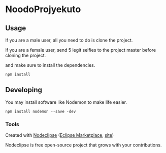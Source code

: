 

# NoodoProjyekuto



## Usage

If you are a male user, all you need to do is clone the project.

If you are a female user, send 5 legit selfies to the project master before cloning the project.

 and make sure to install the dependencies.
 
 ```
 npm install
 ```


## Developing

You may install software like Nodemon to make life easier.
```
npm install nodemon --save -dev
```

### Tools

Created with [Nodeclipse](https://github.com/Nodeclipse/nodeclipse-1)
 ([Eclipse Marketplace](http://marketplace.eclipse.org/content/nodeclipse), [site](http://www.nodeclipse.org))   

Nodeclipse is free open-source project that grows with your contributions.
